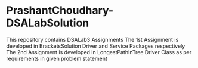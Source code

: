 # PrashantChoudhary-DSALabSolution
This repository contains DSALab3 Assignments
The 1st Assignment is developed in BracketsSolution Driver and Service Packages respectively
The 2nd Assignment is developed in LongestPathInTree Driver Class as per requirements in given problem statement
